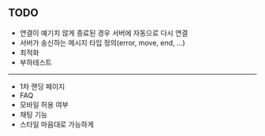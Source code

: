 ## TODO

- 연결이 예기치 않게 종료된 경우 서버에 자동으로 다시 연결
- 서버가 송신하는 메시지 타입 정의(error, move, end, ...)
- 최적화
- 부하테스트

---

- 1차 랜딩 페이지
- FAQ
- 모바일 허용 여부
- 채팅 기능
- 스타일 마음대로 가능하게
